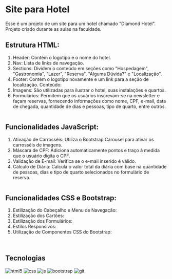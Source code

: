 # Site para Hotel 
Esse é um projeto de um site para um hotel chamado "Diamond Hotel".
Projeto criado durante as aulas na faculdade.
## Estrutura HTML:

1. Header: Contém o logotipo e o nome do hotel.
2. Nav: Lista de links de navegação.
3. Sections: Dividem o conteúdo em seções como "Hospedagem", "Gastronomia", "Lazer", "Reserva", "Alguma Dúvida?" e "Localização".
4. Footer: Contém o logotipo novamente e um link para a seção de localização.
Conteúdo:
5. Imagens: São utilizadas para ilustrar o hotel, suas instalações e quartos.
6. Formulários: Permitem que os usuários inscrevam-se na newsletter e façam reservas, fornecendo informações como nome, CPF, e-mail, data de chegada, quantidade de dias e pessoas, tipo de quarto, entre outros.
<div>
    <img src="imgReadme/inicio.png" alt="">
</div>

## Funcionalidades JavaScript:
1. Ativação de Carrosséis: Utiliza o Bootstrap Carousel para ativar os carrosséis de imagens.
2. Máscara de CPF: Adiciona automaticamente pontos e traço à medida que o usuário digita o CPF.
3. Validação de E-mail: Verifica se o e-mail inserido é válido.
4. Cálculo de Diária: Calcula o valor total da diária com base na quantidade de pessoas, dias e tipo de quarto selecionados no formulário de reserva.
<div>
    <img src="imgReadme/gastronomia.png" alt="">
</div>

## Funcionalidades CSS e Bootstrap:
1. Estilização do Cabeçalho e Menu de Navegação:
2. Estilização dos Cartões:
3. Estilização dos Formulários:
4. Estilos Responsivos:
5. Utilização de Componentes CSS do Bootstrap:

<div>
    <img src="imgReadme/reserva.png" alt="">
</div>
<br>

## Tecnologias 
<div style="display: inline_block">
  <img align="center" alt="html5" src="https://img.shields.io/badge/HTML5-E34F26?style=for-the-badge&logo=html5&logoColor=white" />
  <img align="center" alt="css" src="https://img.shields.io/badge/CSS3-1572B6?style=for-the-badge&logo=css3&logoColor=white" />
  <img align="center" alt="js" src="https://img.shields.io/badge/JavaScript-F7DF1E?style=for-the-badge&logo=javascript&logoColor=black" />
  <img align="center" alt="bootstrap" src="https://img.shields.io/badge/Bootstrap-563D7C?style=for-the-badge&logo=bootstrap&logoColor=white" />
  <img align="center" alt="git" src="https://img.shields.io/badge/GIT-E44C30?style=for-the-badge&logo=git&logoColor=white"/>

</div>


